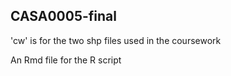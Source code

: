 ## CASA0005-final
'cw' is for the two shp files used in the coursework

An Rmd file for the R script
